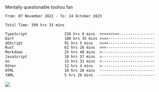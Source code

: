 Mentally questionable touhou fan



<!--START_SECTION:waka-->

```txt
From: 07 November 2022 - To: 24 October 2023

Total Time: 598 hrs 33 mins

TypeScript                 226 hrs 9 mins  >>>>>>>>>----------------   37.80 %
Dart                       100 hrs 35 mins >>>>---------------------   16.81 %
GDScript                   91 hrs 5 mins   >>>>---------------------   15.23 %
Rust                       62 hrs 26 mins  >>>----------------------   10.44 %
Markdown                   25 hrs 40 mins  >------------------------   04.29 %
JavaScript                 18 hrs 57 mins  >------------------------   03.17 %
Go                         15 hrs 31 mins  >------------------------   02.60 %
Other                      12 hrs 4 mins   >------------------------   02.02 %
HTML                       10 hrs 20 mins  -------------------------   01.73 %
YAML                       5 hrs 26 mins   -------------------------   00.91 %
```

<!--END_SECTION:waka-->

![](https://cdn.discordapp.com/attachments/825577206696771664/1166420405674856468/win.gif?ex=654a6ca7&is=6537f7a7&hm=84f02d38afcaba0d0e8904ff04caaa8c281686a27d5cdea7403e065ad7b47f78&)
